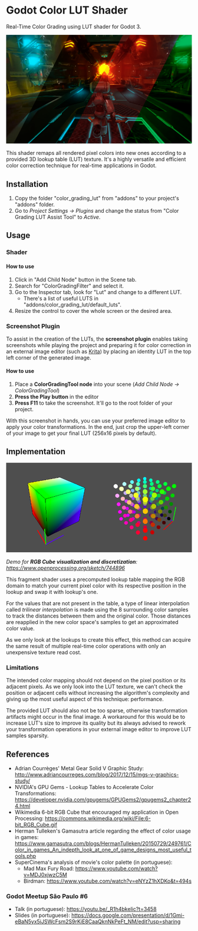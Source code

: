 # Godot Color LUT Shader

Real-Time Color Grading using LUT shader for Godot 3.

![](lut_title.png "LUT Title")

This shader remaps all rendered pixel colors into new ones according to a provided 3D lookup table (LUT) texture. It's a highly versatile and efficient color correction technique for real-time applications in Godot.

## Installation

1. Copy the folder "color_grading_lut" from "addons" to your project's "addons" folder.
2. Go to _Project Settings -> Plugins_ and change the status from "Color Grading LUT Assist Tool" to *Active*.

## Usage

### Shader

#### How to use

1. Click in "Add Child Node" button in the Scene tab.
2. Search for "ColorGradingFilter" and select it.
3. Go to the Inspector tab, look for "Lut" and change to a different LUT.
    - There's a list of useful LUTS in "addons/color_grading_lut/default_luts".
4. Resize the control to cover the whole screen or the desired area.

### Screenshot Plugin

To assist in the creation of the LUTs, the **screenshot plugin** enables taking screenshots while playing the project and preparing it for color correction in an external image editor (such as [Krita](https://krita.org/en/)) by placing an identity LUT in the top left corner of the generated image.

#### How to use

1. Place a **ColorGradingTool node** into your scene (_Add Child Node -> ColorGradingTool_)
2. **Press the Play button** in the editor
3. **Press F11** to take the screenshot. It'll go to the root folder of your project.

With this screenshot in hands, you can use your preferred image editor to apply your color transformations. In the end, just crop the upper-left corner of your image to get your final LUT (256x16 pixels by default).

## Implementation

![](processing.png "LUT Title")

*Demo for **RGB Cube visualization and discretization**: https://www.openprocessing.org/sketch/744896*

This fragment shader uses a precomputed lookup table mapping the RGB domain to match your current pixel color with its respective position in the lookup and swap it with lookup's one.

For the values that are not present in the table, a type of linear interpolation called *trilinear interpolation* is made using the 8 surrounding color samples to track the distances between them and the original color. Those distances are reapplied in the new color space's samples to get an approximated color value.

As we only look at the lookups to create this effect, this method can acquire the same result of multiple real-time color operations with only an unexpensive texture read cost.

### Limitations

The intended color mapping should not depend on the pixel position or its adjacent pixels. As we only look into the LUT texture, we can't check the position or adjacent cells without increasing the algorithm's complexity and giving up the most useful aspect of this technique: performance.

The provided LUT should also not be too sparse, otherwise transformation artifacts might occur in the final image. A workaround for this would be to increase LUT's size to improve its quality but its always advised to rework your transformation operations in your external image editor to improve LUT samples sparsity.

## References

- Adrian Courrèges' Metal Gear Solid V Graphic Study: http://www.adriancourreges.com/blog/2017/12/15/mgs-v-graphics-study/
- NVIDIA's GPU Gems - Lookup Tables to Accelerate Color Transformations: https://developer.nvidia.com/gpugems/GPUGems2/gpugems2_chapter24.html
- Wikimedia 6-bit RGB Cube that encouraged my application in Open Processing: https://commons.wikimedia.org/wiki/File:6-bit_RGB_Cube.gif 
- Herman Tulleken's Gamasutra article regarding the effect of color usage in games: https://www.gamasutra.com/blogs/HermanTulleken/20150729/249761/Color_in_games_An_indepth_look_at_one_of_game_designs_most_useful_tools.php 
- SuperCinema's analysis of movie's color palette (in portuguese):
    - Mad Max Fury Road: https://www.youtube.com/watch?v=MDJ0xjwzC5M
    - Birdman: https://www.youtube.com/watch?v=eNYzZ1hXDKo&t=494s

### Godot Meetup São Paulo #6

- Talk (in portuguese): https://youtu.be/_R1h4bkelic?t=3458
- Slides (in portuguese): https://docs.google.com/presentation/d/1Gmi-eBaN5yx5iJSWcFsm2S9rKiE8CaaQknNkPeFt_NM/edit?usp=sharing
